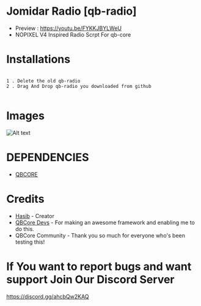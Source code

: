 # Jomidar Radio [qb-radio]
* Preview : https://youtu.be/FYKKJBYLWeU
* NOPIXEL V4 Inspired Radio Scrpt For qb-core


# Installations

```

1 . Delete the old qb-radio
2 . Drag And Drop qb-radio you downloaded from github 


```
# Images
![Alt text](http://full/path/to/img.jpg "Preview")
# DEPENDENCIES
* [QBCORE](https://github.com/qbcore-framework/)

# Credits
* [Hasib](https://github.com/Haaasib/) - Creator
* [QBCore Devs](https://github.com/qbcore-framework/) - For making an awesome framework and enabling me to do this.
* QBCore Community - Thank you so much for everyone who's been testing this!

# If You want to report bugs and want support Join Our Discord Server 
https://discord.gg/ahcbQw2KAQ

